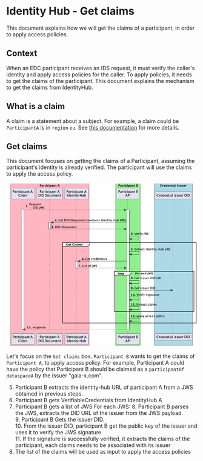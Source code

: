 # Identity Hub - Get claims

This document explains how we will get the claims of a participant, in order to apply access policies.

## Context

When an EDC participant receives an IDS request, it must verify the caller's identity and apply access policies for the caller.
To apply policies, it needs to get the claims of the participant.
This document explains the mechanism to get the claims from IdentityHub.

## What is a claim

A claim is a statement about a subject. For example, a claim could be `ParticipantA` is in `region` `eu`. 
See [this documentation](https://www.w3.org/TR/vc-data-model/#claims) for more details.

## Get claims

This document focuses on getting the claims of a Participant, assuming the participant's identity is already verified.
The participant will use the claims to apply the access policy.

![Apply policy flow](apply-policies-flow.png)

Let's focus on the `Get claims` box.
`Participant B` wants to get the claims of `Participant A`, to apply access policy.
For example, Participant A could have the policy that Participant B should be claimed as a `participantOf`
`dataspaceA` by the issuer "gaia-x.com".

5. Participant B extracts the identity-hub URL of participant A from a JWS obtained in previous steps.
6. Participant B gets VerifiableCredentials from IdentityHub A
7. Participant B gets a list of JWS
For each JWS:
   8. Participant B parses the JWS, extracts the DID URL of the issuer from the JWS payload.  
   9. Participant B Gets the issuer DID.  
   10. From the issuer DID, participant B get the public key of the issuer and uses it to verify the JWS signature  
   11. If the signature is successfully verified, it extracts the claims of the participant, each claims needs to be associated with its issuer  
8. The list of the claims will be used as input to apply the access policies
